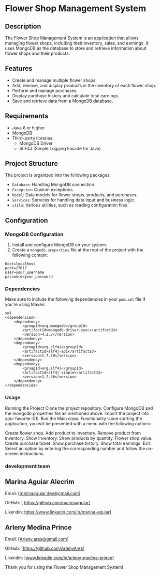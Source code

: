 # Flower Shop Management System

## Description

The Flower Shop Management System is an application that allows managing flower shops, including their inventory, sales, and earnings. It uses MongoDB as the database to store and retrieve information about flower shops and their products.

## Features

- Create and manage multiple flower shops.
- Add, remove, and display products in the inventory of each flower shop.
- Perform and manage purchases.
- Display purchase history and calculate total earnings.
- Save and retrieve data from a MongoDB database.

## Requirements

- Java 8 or higher
- MongoDB
- Third-party libraries:
  - MongoDB Driver
  - SLF4J (Simple Logging Facade for Java)

## Project Structure

The project is organized into the following packages:

- `Database`: Handling MongoDB connection.
- `Exception`: Custom exceptions.
- `Model`: Data models for flower shops, products, and purchases.
- `Services`: Services for handling data input and business logic.
- `utils`: Various utilities, such as reading configuration files.

## Configuration

### MongoDB Configuration

1. Install and configure MongoDB on your system.
2. Create a `mongodb.properties` file at the root of the project with the following content:

```
host=localhost
port=27017
user=your_username
password=your_password
```

### Dependencies

Make sure to include the following dependencies in your `pom.xml` file if you're using Maven:

```
xml
<dependencies>
    <dependency>
        <groupId>org.mongodb</groupId>
        <artifactId>mongodb-driver-sync</artifactId>
        <version>4.2.3</version>
    </dependency>
    <dependency>
        <groupId>org.slf4j</groupId>
        <artifactId>slf4j-api</artifactId>
        <version>1.7.30</version>
    </dependency>
    <dependency>
        <groupId>org.slf4j</groupId>
        <artifactId>slf4j-simple</artifactId>
        <version>1.7.30</version>
    </dependency>
</dependencies>
```

### Usage

Running the Project
Clone the project repository.
Configure MongoDB and the mongodb.properties file as mentioned above.
Import the project into your favorite IDE.
Run the Main class.
Functionality
Upon starting the application, you will be presented with a menu with the following options:

Create flower shop.
Add product to inventory.
Remove product from inventory.
Show inventory.
Show products by quantity.
Flower shop value.
Create purchase ticket.
Show purchase history.
Show total earnings.
Exit.
Select an option by entering the corresponding number and follow the on-screen instructions.

### development team

## Marina Aguiar Alecrim
Email: [marinaaguiar.dev@gmail.com]

GitHub: [ https://github.com/marinaaguiar]

Likendin:  https://www.linkedin.com/in/marina-aguiar]


## Arleny Medina Prince
Email: [Arleny.ares@gmail.com]

GitHub: [https://github.com/ArlenyAres]

Likendin: [www.linkedin.com/in/arleny-medina-prince]

Thank you for using the Flower Shop Management System!
